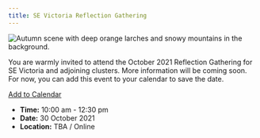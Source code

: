 ```yaml
---
title: SE Victoria Reflection Gathering
---
```

![Autumn scene with deep orange larches and snowy mountains in the background.](/uploads/reflection-gathering.svg)

You are warmly invited to attend the October 2021 Reflection Gathering for SE Victoria and adjoining clusters. More information will be coming soon. For now, you can add this event to your calendar to save the date.

<a title="Add to Calendar" class="addeventatc" data-id="Rd9362043" href="https://www.addevent.com/event/Rd9362043" target="_blank" rel="nofollow">Add to Calendar</a>

* **Time:** 10:00 am - 12:30 pm
* **Date:** 30 October 2021
* **Location:** TBA / Online